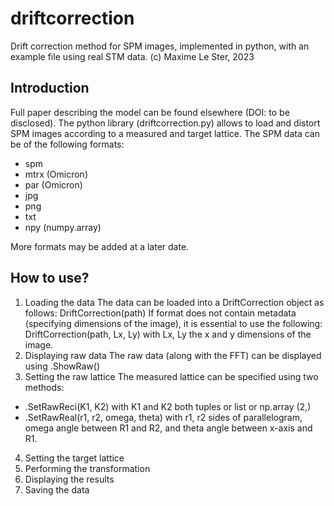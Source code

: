 # driftcorrection
Drift correction method for SPM images, implemented in python, with an example file using real STM data. (c) Maxime Le Ster, 2023

## Introduction

Full paper describing the model can be found elsewhere (DOI: to be disclosed).
The python library (driftcorrection.py) allows to load and distort SPM images according to a measured and target lattice.
The SPM data can be of the following formats:

- spm
- mtrx (Omicron)
- par  (Omicron)
- jpg
- png
- txt
- npy (numpy.array)

More formats may be added at a later date.

## How to use?

1) Loading the data
The data can be loaded into a DriftCorrection object as follows:
DriftCorrection(path)
If format does not contain metadata (specifying dimensions of the image), it is essential to use the following:
DriftCorrection(path, Lx, Ly) with Lx, Ly the x and y dimensions of the image.
2) Displaying raw data
The raw data (along with the FFT) can be displayed using .ShowRaw()
3) Setting the raw lattice
The measured lattice can be specified using two methods:
- .SetRawReci(K1, K2)  with K1 and K2 both tuples or list or np.array (2,)
- .SetRawReal(r1, r2, omega, theta) with r1, r2 sides of parallelogram, omega angle between R1 and R2, and theta angle between x-axis and R1.

4) Setting the target lattice
5) Performing the transformation
6) Displaying the results
7) Saving the data





